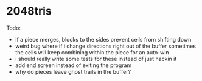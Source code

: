 # 2048tris

Todo:
- if a piece merges, blocks to the sides prevent cells from shifting down
- weird bug where if i change directions right out of the buffer sometimes the cells will keep combining within the piece for an auto-win
- i should really write some tests for these instead of just hackin it
- add end screen instead of exiting the program
- why do pieces leave ghost trails in the buffer?
